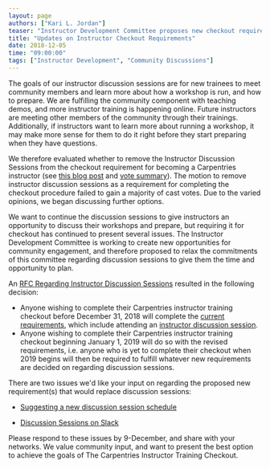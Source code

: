 ```yaml
---
layout: page
authors: ["Kari L. Jordan"]
teaser: "Instructor Development Committee proposes new checkout requirement"
title: "Updates on Instructor Checkout Requirements"
date: 2018-12-05
time: "09:00:00"
tags: ["Instructor Development", "Community Discussions"]
---
```


The goals of our instructor discussion sessions are for new trainees to meet community members and learn more about how a workshop is run, and how to prepare. We are fulfilling the community component with teaching demos, and more instructor training is happening online. Future instructors are meeting other members of the community through their trainings. Additionally, if instructors want to learn more about running a workshop, it may make more sense for them to do it right before they start preparing when they have questions.

We therefore evaluated whether to remove the Instructor Discussion Sessions from the checkout requirement for becoming a Carpentries instructor (see [this blog post](https://datacarpentry.org/blog/2018/02/checkout-update) and [vote summary](https://github.com/carpentries/trainers/blob/master/policy/checkout-changes-feedback-summary.md)). The motion to remove instructor discussion sessions as a requirement for completing the checkout procedure failed to gain a majority of cast votes. Due to the varied opinions, we began discussing further options.

We want to continue the discussion sessions to give instructors an opportunity to discuss their workshops and prepare, but requiring it for checkout has continued to present several issues. The Instructor Development Committee is working to create new opportunities for community engagement, and therefore proposed to relax the commitments of this committee regarding discussion sessions to give them the time and opportunity to plan.

An [RFC Regarding Instructor Discussion Sessions](https://github.com/carpentries/instructor-development/issues/71) resulted in the following decision:

- Anyone wishing to complete their Carpentries instructor training checkout before December 31, 2018 will complete the [current requirements](https://carpentries.github.io/instructor-training/checkout/), which include attending an [instructor discussion session](https://pad.carpentries.org/instructor-discussion).  
- Anyone wishing to complete their Carpentries instructor training checkout beginning January 1, 2019 will do so with the revised requirements, i.e. anyone who is yet to complete their checkout when 2019 begins will then be required to fulfill whatever new requirements are decided on regarding discussion sessions.

There are two issues we'd like your input on regarding the proposed new requirement(s) that would replace discussion sessions:

- [Suggesting a new discussion session schedule](https://github.com/carpentries/instructor-development/issues/74)

- [Discussion Sessions on Slack](https://github.com/carpentries/instructor-development/issues/73)

Please respond to these issues by 9-December, and share with your networks. We value community input, and want to present the best option to achieve the goals of The Carpentries Instructor Training Checkout.
